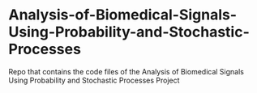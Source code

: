 # Analysis-of-Biomedical-Signals-Using-Probability-and-Stochastic-Processes
Repo that contains the code files of the Analysis of Biomedical Signals Using Probability and Stochastic Processes Project
